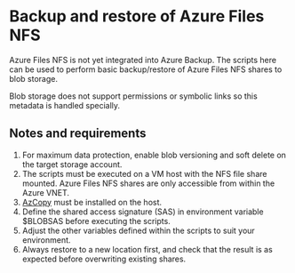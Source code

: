 # Backup and restore of Azure Files NFS
Azure Files NFS is not yet integrated into Azure Backup. The scripts here can be used to perform basic backup/restore of Azure Files NFS shares to blob storage.

Blob storage does not support permissions or symbolic links so this metadata is handled specially.

## Notes and requirements

1. For maximum data protection, enable blob versioning and soft delete on the target storage account.
2. The scripts must be executed on a VM host with the NFS file share mounted. Azure Files NFS shares are only accessible from within the Azure VNET.
3. [AzCopy](https://docs.microsoft.com/en-us/azure/storage/common/storage-use-azcopy-v10?toc=/azure/storage/blobs/toc.json) must be installed on the host.
4. Define the shared access signature (SAS) in environment variable $BLOBSAS before executing the scripts.
5. Adjust the other variables defined within the scripts to suit your environment.
6. Always restore to a new location first, and check that the result is as expected before overwriting existing shares.
